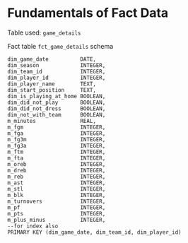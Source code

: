 # Fundamentals of Fact Data

Table used: `game_details`

Fact table `fct_game_details` schema

    dim_game_date          DATE,
    dim_season             INTEGER,
    dim_team_id            INTEGER,
    dim_player_id          INTEGER,
    dim_player_name        TEXT,
    dim_start_position     TEXT,
    dim_is_playing_at_home BOOLEAN,
    dim_did_not_play       BOOLEAN,
    dim_did_not_dress      BOOLEAN,
    dim_not_with_team      BOOLEAN,
    m_minutes              REAL,
    m_fgm                  INTEGER,
    m_fga                  INTEGER,
    m_fg3m                 INTEGER,
    m_fg3a                 INTEGER,
    m_ftm                  INTEGER,
    m_fta                  INTEGER,
    m_oreb                 INTEGER,
    m_dreb                 INTEGER,
    m_reb                  INTEGER,
    m_ast                  INTEGER,
    m_stl                  INTEGER,
    m_blk                  INTEGER,
    m_turnovers            INTEGER,
    m_pf                   INTEGER,
    m_pts                  INTEGER,
    m_plus_minus           INTEGER,
    --for index also
    PRIMARY KEY (dim_game_date, dim_team_id, dim_player_id)